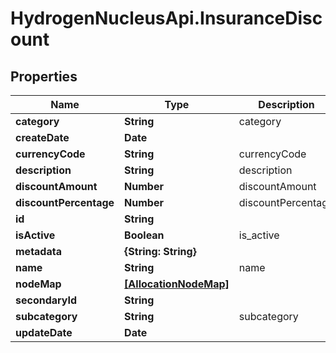 # HydrogenNucleusApi.InsuranceDiscount

## Properties
Name | Type | Description | Notes
------------ | ------------- | ------------- | -------------
**category** | **String** | category | [optional] 
**createDate** | **Date** |  | [optional] 
**currencyCode** | **String** | currencyCode | [optional] 
**description** | **String** | description | [optional] 
**discountAmount** | **Number** | discountAmount | [optional] 
**discountPercentage** | **Number** | discountPercentage | [optional] 
**id** | **String** |  | [optional] 
**isActive** | **Boolean** | is_active | [optional] 
**metadata** | **{String: String}** |  | [optional] 
**name** | **String** | name | 
**nodeMap** | [**[AllocationNodeMap]**](AllocationNodeMap.md) |  | [optional] 
**secondaryId** | **String** |  | [optional] 
**subcategory** | **String** | subcategory | [optional] 
**updateDate** | **Date** |  | [optional] 


